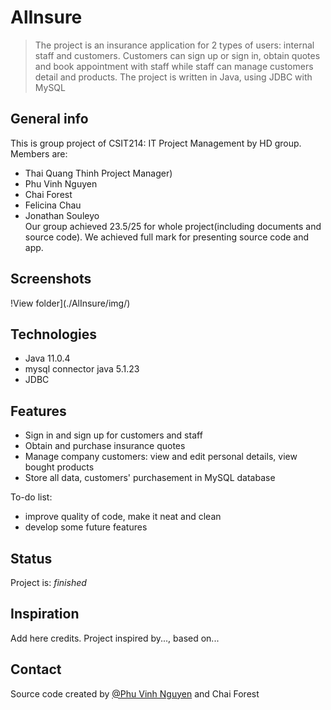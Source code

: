 # AlInsure
> The project is an insurance application for 2 types of users: internal staff and customers. Customers can sign up or sign in, obtain quotes and book appointment with staff while staff can manage customers detail and products. The project is written in Java, using JDBC with MySQL

## General info
This is group project of CSIT214: IT Project Management by HD group. Members are:
* Thai Quang Thinh Project Manager)
* Phu Vinh Nguyen
* Chai Forest
* Felicina Chau  
* Jonathan Souleyo  
Our group achieved 23.5/25 for whole project(including documents and source code). We achieved full mark for presenting source code and app.

## Screenshots
!View folder](./AlInsure/img/)

## Technologies
* Java 11.0.4
* mysql connector java 5.1.23
* JDBC

## Features
* Sign in and sign up for customers and staff
* Obtain and purchase insurance quotes 
* Manage company customers: view and edit personal details, view bought products
* Store all data, customers' purchasement in MySQL database

To-do list:
* improve quality of code, make it neat and clean
* develop some future features

## Status
Project is: _finished_

## Inspiration
Add here credits. Project inspired by..., based on...

## Contact
Source code created by [@Phu Vinh Nguyen](https://github.com/phuvinhbmt/) and Chai Forest

